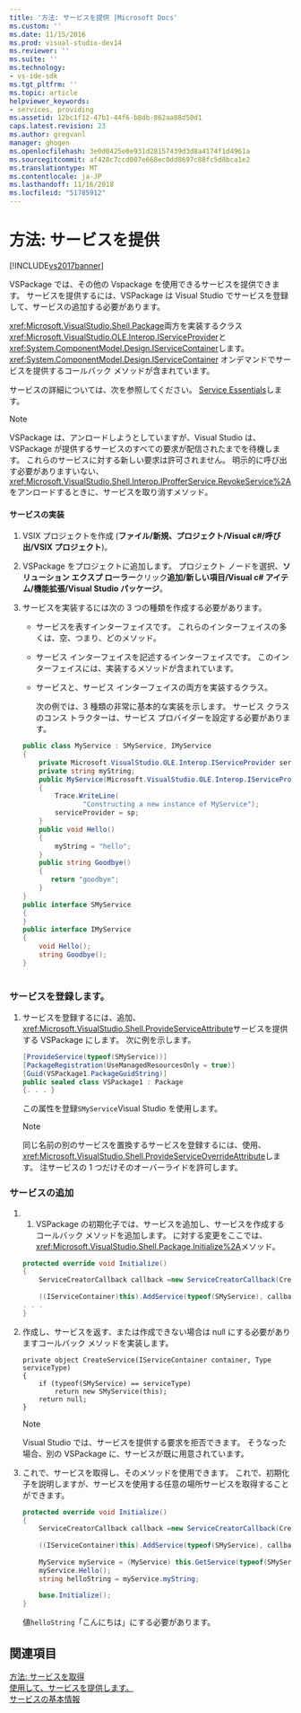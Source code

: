 ```yaml
---
title: '方法: サービスを提供 |Microsoft Docs'
ms.custom: ''
ms.date: 11/15/2016
ms.prod: visual-studio-dev14
ms.reviewer: ''
ms.suite: ''
ms.technology:
- vs-ide-sdk
ms.tgt_pltfrm: ''
ms.topic: article
helpviewer_keywords:
- services, providing
ms.assetid: 12bc1f12-47b1-44f6-b8db-862aa88d50d1
caps.latest.revision: 23
ms.author: gregvanl
manager: ghogen
ms.openlocfilehash: 3e0d0425e0e931d28157439d3d8a4174f1d4961a
ms.sourcegitcommit: af428c7ccd007e668ec0dd8697c88fc5d8bca1e2
ms.translationtype: MT
ms.contentlocale: ja-JP
ms.lasthandoff: 11/16/2018
ms.locfileid: "51785912"
---
```

# <a name="how-to-provide-a-service"></a>方法: サービスを提供
[!INCLUDE[vs2017banner](../includes/vs2017banner.md)]

VSPackage では、その他の Vspackage を使用できるサービスを提供できます。 サービスを提供するには、VSPackage は Visual Studio でサービスを登録して、サービスの追加する必要があります。  
  
 <xref:Microsoft.VisualStudio.Shell.Package>両方を実装するクラス<xref:Microsoft.VisualStudio.OLE.Interop.IServiceProvider>と<xref:System.ComponentModel.Design.IServiceContainer>します。 <xref:System.ComponentModel.Design.IServiceContainer> オンデマンドでサービスを提供するコールバック メソッドが含まれています。  
  
 サービスの詳細については、次を参照してください。 [Service Essentials](../extensibility/internals/service-essentials.md)します。  
  
> [!NOTE]
>  VSPackage は、アンロードしようとしていますが、Visual Studio は、VSPackage が提供するサービスのすべての要求が配信されたまでを待機します。 これらのサービスに対する新しい要求は許可されません。 明示的に呼び出す必要がありますいない、<xref:Microsoft.VisualStudio.Shell.Interop.IProfferService.RevokeService%2A>をアンロードするときに、サービスを取り消すメソッド。  
  
#### <a name="implementing-a-service"></a>サービスの実装  
  
1. VSIX プロジェクトを作成 (**ファイル/新規、プロジェクト/Visual c#/呼び出/VSIX プロジェクト**)。  
  
2. VSPackage をプロジェクトに追加します。 プロジェクト ノードを選択、**ソリューション エクスプ ローラー**クリック**追加/新しい項目/Visual c# アイテム/機能拡張/Visual Studio パッケージ**。  
  
3. サービスを実装するには次の 3 つの種類を作成する必要があります。  
  
   - サービスを表すインターフェイスです。 これらのインターフェイスの多くは、空、つまり、どのメソッド。  
  
   - サービス インターフェイスを記述するインターフェイスです。 このインターフェイスには、実装するメソッドが含まれています。  
  
   - サービスと、サービス インターフェイスの両方を実装するクラス。  
  
     次の例では、3 種類の非常に基本的な実装を示します。 サービス クラスのコンス トラクターは、サービス プロバイダーを設定する必要があります。  
  
   ```csharp  
   public class MyService : SMyService, IMyService  
   {  
       private Microsoft.VisualStudio.OLE.Interop.IServiceProvider serviceProvider;  
       private string myString;  
       public MyService(Microsoft.VisualStudio.OLE.Interop.IServiceProvider sp)  
       {  
           Trace.WriteLine(  
                  "Constructing a new instance of MyService");  
           serviceProvider = sp;  
       }  
       public void Hello()  
       {  
           myString = "hello";  
       }  
       public string Goodbye()  
       {  
          return "goodbye";  
       }  
   }  
   public interface SMyService  
   {  
   }  
   public interface IMyService  
   {  
       void Hello();  
       string Goodbye();  
   }  
  
   ```  
  
### <a name="registering-a-service"></a>サービスを登録します。  
  
1.  サービスを登録するには、追加、<xref:Microsoft.VisualStudio.Shell.ProvideServiceAttribute>サービスを提供する VSPackage にします。 次に例を示します。  
  
    ```csharp  
    [ProvideService(typeof(SMyService))]  
    [PackageRegistration(UseManagedResourcesOnly = true)]  
    [Guid(VSPackage1.PackageGuidString)]  
    public sealed class VSPackage1 : Package  
    {. . . }  
    ```  
  
     この属性を登録`SMyService`Visual Studio を使用します。  
  
    > [!NOTE]
    >  同じ名前の別のサービスを置換するサービスを登録するには、使用、<xref:Microsoft.VisualStudio.Shell.ProvideServiceOverrideAttribute>します。 注サービスの 1 つだけそのオーバーライドを許可します。  
  
### <a name="adding-a-service"></a>サービスの追加  
  
1.  1.  VSPackage の初期化子では、サービスを追加し、サービスを作成するコールバック メソッドを追加します。 に対する変更をここでは、<xref:Microsoft.VisualStudio.Shell.Package.Initialize%2A>メソッド。  
  
    ```csharp  
    protected override void Initialize()  
    {  
        ServiceCreatorCallback callback =new ServiceCreatorCallback(CreateService);  
  
        ((IServiceContainer)this).AddService(typeof(SMyService), callback);  
    . . .  
    }  
    ```  
  
2.  作成し、サービスを返す、または作成できない場合は null にする必要がありますコールバック メソッドを実装します。  
  
    ```  
    private object CreateService(IServiceContainer container, Type serviceType)  
    {  
        if (typeof(SMyService) == serviceType)  
            return new SMyService(this);  
        return null;  
    }  
    ```  
  
    > [!NOTE]
    >  Visual Studio では、サービスを提供する要求を拒否できます。 そうなった場合、別の VSPackage に、サービスが既に用意されています。  
  
3.  これで、サービスを取得し、そのメソッドを使用できます。 これで、初期化子を説明しますが、サービスを使用する任意の場所サービスを取得することができます。  
  
    ```csharp  
    protected override void Initialize()  
    {  
        ServiceCreatorCallback callback =new ServiceCreatorCallback(CreateService);  
  
        ((IServiceContainer)this).AddService(typeof(SMyService), callback);  
  
        MyService myService = (MyService) this.GetService(typeof(SMyService));  
        myService.Hello();  
        string helloString = myService.myString;  
  
        base.Initialize();  
    }  
    ```  
  
     値`helloString`「こんにちは」にする必要があります。  
  
## <a name="see-also"></a>関連項目  
 [方法: サービスを取得](../extensibility/how-to-get-a-service.md)   
 [使用して、サービスを提供します。](../extensibility/using-and-providing-services.md)   
 [サービスの基本情報](../extensibility/internals/service-essentials.md)

